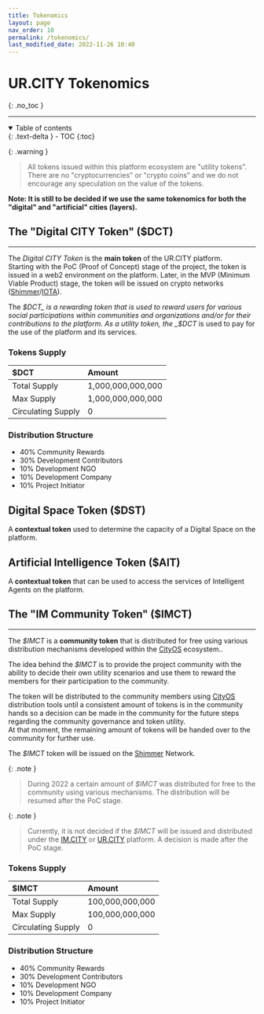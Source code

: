 ```yaml
---
title: Tokenomics
layout: page
nav_order: 10
permalink: /tokenomics/
last_modified_date: 2022-11-26 10:40
---
```


# UR.CITY Tokenomics
{: .no_toc }

----------------

<details open markdown="block">
  <summary>
    Table of contents
  </summary>
  {: .text-delta }
- TOC
{:toc}
</details>



{: .warning }
>All tokens issued within this platform ecosystem are "utility tokens".
>There are no "cryptocurrencies" or "crypto coins" and we do not encourage any speculation on the value of the tokens.


**Note: It is still to be decided if we use the same tokenomics for both the "digital" and "artificial" cities (layers).**


## The "Digital CITY Token" ($DCT) 

----------------

The _Digital CITY Token_ is the **main token** of the UR.CITY platform.   
Starting with the PoC (Proof of Concept) stage of the project, the token is issued in a web2 environment on the platform.
Later, in the MVP (Minimum Viable Product) stage, the token will be issued on crypto networks ([Shimmer]/[IOTA]).

The _$DCT_ is a rewarding token that is used to reward users for various social participations within communities and organizations and/or for their contributions to the platform.  
As a utility token, the _$DCT_ is used to pay for the use of the platform and its services.


### Tokens Supply


| $DCT               | Amount            |
|:-------------------|:------------------|
| Total Supply       | 1,000,000,000,000 |
| Max Supply         | 1,000,000,000,000 |
| Circulating Supply | 0                 |



### Distribution Structure 

- 40% Community Rewards
- 30% Development Contributors
- 10% Development NGO
- 10% Development Company
- 10% Project Initiator


## Digital Space Token ($DST)

A **contextual token** used to determine the capacity of a Digital Space on the platform.


## Artificial Intelligence Token ($AIT)

A **contextual token** that can be used to access the services of Intelligent Agents on the platform.


## The "IM Community Token" ($IMCT)

----------------

The _$IMCT_ is a **community token** that is distributed for free using various distribution mechanisms developed within the [CityOS] ecosystem..

The idea behind the _$IMCT_ is to provide the project community with the ability to decide their own utility scenarios and use them to reward the members for their participation to the community.

The token will be distributed to the community members using [CityOS] distribution tools until a consistent amount of tokens is in the community hands so a decision can be made in the community for the future steps regarding the community governance and token utility.   
At that moment, the remaining amount of tokens will be handed over to the community for further use.

The _$IMCT_ token will be issued on the [Shimmer] Network.



{: .note }
>During 2022 a certain amount of _$IMCT_ was distributed for free to the community using various mechanisms.
> The distribution will be resumed after the PoC stage.

{: .note }
>Currently, it is not decided if the _$IMCT_ will be issued and distributed under the [IM.CITY] or [UR.CITY] platform.
>A decision is made after the PoC stage.


### Tokens Supply


| $IMCT              | Amount          |
|:-------------------|:----------------|
| Total Supply       | 100,000,000,000 |
| Max Supply         | 100,000,000,000 |
| Circulating Supply | 0               |



### Distribution Structure


- 40% Community Rewards
- 30% Development Contributors
- 10% Development NGO
- 10% Development Company
- 10% Project Initiator


[CityOS]: https://CityOS.dev "CityOS"
[Shimmer]: https://shimmer.network/ "Shimmer Network"
[IOTA]: https://www.iota.org/ "IOTA Network"
[IM.CITY]: https://im.city "IM.CITY"
[UR.CITY]: https://ur.city "UR.CITY"